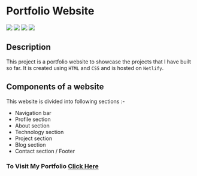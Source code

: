 # Portfolio Website
![](https://img.shields.io/badge/-HTML-orange)
![](https://img.shields.io/badge/-CSS-green)
![](https://img.shields.io/badge/-PORTFOLIO-blue)
![](https://img.shields.io/badge/-NETLIFY-red)


## Description

This project is a portfolio website to showcase the projects that I have built so far. It is created using `HTML` and `CSS` and is hosted on `Netlify`.

## Components of a website

This website is divided into following sections :-

- Navigation bar
- Profile section
- About section
- Technology section
- Project section
- Blog section
- Contact section / Footer

### To Visit My Portfolio [Click Here](https://app.netlify.com/sites/suleman-portfolio1/settings/domain)